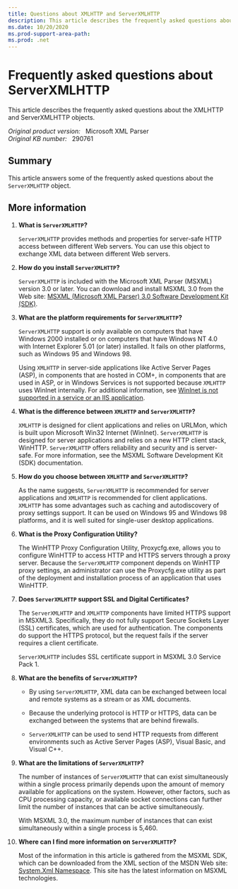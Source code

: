 ```yaml
---
title: Questions about XMLHTTP and ServerXMLHTTP
description: This article describes the frequently asked questions about the XMLHTTP and ServerXMLHTTP objects.
ms.date: 10/20/2020
ms.prod-support-area-path: 
ms.prod: .net
---
```

# Frequently asked questions about ServerXMLHTTP

This article describes the frequently asked questions about the XMLHTTP and ServerXMLHTTP objects.

_Original product version:_ &nbsp; Microsoft XML Parser  
_Original KB number:_ &nbsp; 290761

## Summary

This article answers some of the frequently asked questions about the `ServerXMLHTTP` object.

## More information

1. **What is `ServerXMLHTTP`?**

   `ServerXMLHTTP` provides methods and properties for server-safe HTTP access between different Web servers. You can use this object to exchange XML data between different Web servers.

1. **How do you install `ServerXMLHTTP`?**

   `ServerXMLHTTP` is included with the Microsoft XML Parser (MSXML) version 3.0 or later. You can download and install MSXML 3.0 from the Web site: [MSXML (Microsoft XML Parser) 3.0 Software Development Kit (SDK)](https://www.microsoft.com/download/details.aspx?id=4608).

1. **What are the platform requirements for `ServerXMLHTTP`?**

   `ServerXMLHTTP` support is only available on computers that have Windows 2000 installed or on computers that have Windows NT 4.0 with Internet Explorer 5.01 (or later) installed. It fails on other platforms, such as Windows 95 and Windows 98.

   Using `XMLHTTP` in server-side applications like Active Server Pages (ASP), in components that are hosted in COM+, in components that are used in ASP, or in Windows Services is not supported because `XMLHTTP` uses WinInet internally. For additional information, see [WinInet is not supported in a service or an IIS application](/troubleshoot/browsers/wininet-not-supported-in-services).

1. **What is the difference between `XMLHTTP` and `ServerXMLHTTP`?**

   `XMLHTTP` is designed for client applications and relies on URLMon, which is built upon Microsoft Win32 Internet (WinInet). `ServerXMLHTTP` is designed for server applications and relies on a new HTTP client stack, WinHTTP. `ServerXMLHTTP` offers reliability and security and is server-safe. For more information, see the MSXML Software Development Kit (SDK) documentation.

1. **How do you choose between `XMLHTTP` and `ServerXMLHTTP`?**

   As the name suggests, `ServerXMLHTTP` is recommended for server applications and `XMLHTTP` is recommended for client applications. `XMLHTTP` has some advantages such as caching and autodiscovery of proxy settings support. It can be used on Windows 95 and Windows 98 platforms, and it is well suited for single-user desktop applications.

1. **What is the Proxy Configuration Utility?**

   The WinHTTP Proxy Configuration Utility, Proxycfg.exe, allows you to configure WinHTTP to access HTTP and HTTPS servers through a proxy server. Because the `ServerXMLHTTP` component depends on WinHTTP proxy settings, an administrator can use the Proxycfg.exe utility as part of the deployment and installation process of an application that uses WinHTTP.

1. **Does `ServerXMLHTTP` support SSL and Digital Certificates?**

   The `ServerXMLHTTP` and `XMLHTTP` components have limited HTTPS support in MSXML3. Specifically, they do not fully support Secure Sockets Layer (SSL) certificates, which are used for authentication. The components do support the HTTPS protocol, but the request fails if the server requires a client certificate.

   `ServerXMLHTTP` includes SSL certificate support in MSXML 3.0 Service Pack 1.

1. **What are the benefits of `ServerXMLHTTP`?**

   - By using `ServerXMLHTTP`, XML data can be exchanged between local and remote systems as a stream or as XML documents.

   - Because the underlying protocol is HTTP or HTTPS, data can be exchanged between the systems that are behind firewalls.

   - `ServerXMLHTTP` can be used to send HTTP requests from different environments such as Active Server Pages (ASP), Visual Basic, and Visual C++.

1. **What are the limitations of `ServerXMLHTTP`?**

   The number of instances of `ServerXMLHTTP` that can exist simultaneously within a single process primarily depends upon the amount of memory available for applications on the system. However, other factors, such as CPU processing capacity, or available socket connections can further limit the number of instances that can be active simultaneously.

   With MSXML 3.0, the maximum number of instances that can exist simultaneously within a single process is 5,460.

1. **Where can I find more information on `ServerXMLHTTP`?**

   Most of the information in this article is gathered from the MSXML SDK, which can be downloaded from the XML section of the MSDN Web site: [System.Xml Namespace](/dotnet/api/system.xml). This site has the latest information on MSXML technologies.
